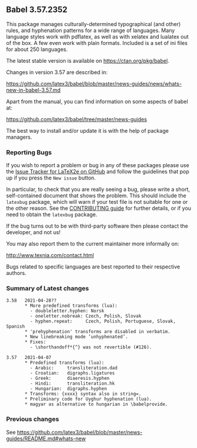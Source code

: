 ## Babel 3.57.2352

This package manages culturally-determined typographical (and other)
rules, and hyphenation patterns for a wide range of languages. Many
language styles work with pdflatex, as well as with xelatex and
lualatex out of the box. A few even work with plain formats. Included
is a set of ini files for about 250 languages.

The latest stable version is available on <https://ctan.org/pkg/babel>.

Changes in version 3.57 are described in:

https://github.com/latex3/babel/blob/master/news-guides/news/whats-new-in-babel-3.57.md

Apart from the manual, you can find information on some aspects of babel at:

https://github.com/latex3/babel/tree/master/news-guides

The best way to install and/or update it is with the help of package
managers.

### Reporting Bugs

If you wish to report a problem or bug in any of these packages please
use the
[Issue Tracker for LaTeX2e on GitHub](https://github.com/latex3/babel/issues)
and follow the guidelines that pop up if you press the `New issue`
button.

In particular, to check that you are really seeing a bug, please write
a short, self-contained document that shows the problem. This should
include the `latexbug` package, which will warn if your test file is
not suitable for one or the other reason. See the
[CONTRIBUTING guide](https://github.com/latex3/latex2e/blob/master/CONTRIBUTING.md)
for further details, or if you need to obtain the `latexbug` package.

If the bug turns out to be with third-party software then please
contact the developer, and not us!

You may also report them to the current maintainer more informally on:

   http://www.texnia.com/contact.html

Bugs related to specific languages are best reported to their
respective authors.

### Summary of Latest changes
```
3.58   2021-04-28??
       * More predefined transforms (lua):
         - doubleletter.hyphen: Norsk
         - oneletter.nobreak: Czech, Polish, Slovak
         - hyphen.repeat:     Czech, Polish, Portuguese, Slovak, Spanish
       * 'prehyphenation' transforms are disabled in verbatim.
       * New linebreaking mode ‘unhyphenated’.
       * Fixes:
         - \shorthandoff*{^} was not revertible (#126).
         
3.57   2021-04-07
       * Predefined transforms (lua):
         - Arabic:     transliteration.dad
         - Croatian:   digraphs.ligatures
         - Greek:      diaeresis.hyphen
         - Hindi:      transliteration.hk
         - Hungarian:  digraphs.hyphen
       * Transforms: {xxxx} syntax also in string=.
       * Preliminary code for Uyghur hyphenation (lua).
       * magyar as alternative to hungarian in \babelprovide.
```

### Previous changes

See https://github.com/latex3/babel/blob/master/news-guides/README.md#whats-new

